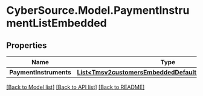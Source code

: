 # CyberSource.Model.PaymentInstrumentListEmbedded
## Properties

Name | Type | Description | Notes
------------ | ------------- | ------------- | -------------
**PaymentInstruments** | [**List&lt;Tmsv2customersEmbeddedDefaultPaymentInstrument&gt;**](Tmsv2customersEmbeddedDefaultPaymentInstrument.md) |  | [optional] 

[[Back to Model list]](../README.md#documentation-for-models) [[Back to API list]](../README.md#documentation-for-api-endpoints) [[Back to README]](../README.md)

